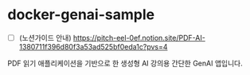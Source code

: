 # docker-genai-sample
- [ ] (노션가이드 안내) https://pitch-eel-0ef.notion.site/PDF-AI-1380711f396d80f3a53ad525bf0eda1c?pvs=4

PDF 읽기 애플리케이션을 기반으로 한 생성형 AI 강의용 간단한 GenAI 앱입니다.
